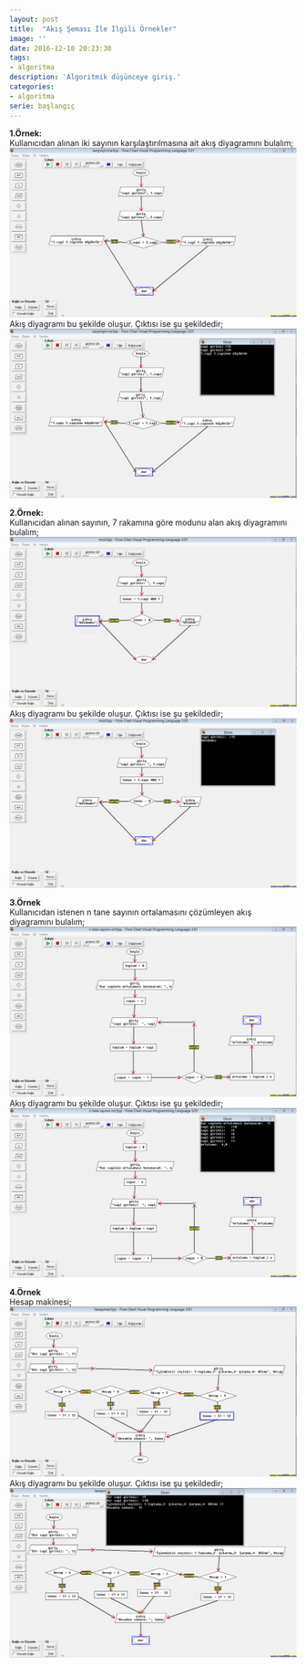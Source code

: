 ```yaml
---
layout: post
title:  "Akış Şeması İle İlgili Örnekler"
image: ''
date: 2016-12-18 20:23:30
tags:
- algoritma
description: 'Algoritmik düşünceye giriş.'
categories:
- algoritma
serie: başlangıç
---
```

 
     

**1.Örnek:**  
Kullanıcıdan alınan iki sayının karşılaştırılmasına ait akış diyagramını bulalım;  
![](/assets/img/karsilastirma.png)  
Akış diyagramı bu şekilde oluşur. Çıktısı ise şu şekildedir;  
![](/assets/img/karsilastirmacikti.png)  
  

**2.Örnek:**  
Kullanıcıdan alınan sayının, 7 rakamına göre modunu alan akış diyagramını bulalım;  
![](/assets/img/mod.png)  
Akış diyagramı bu şekilde oluşur. Çıktısı ise şu şekildedir;  
![](/assets/img/modcikti.png)  
  
  
**3.Örnek**  
Kullanıcıdan istenen n tane sayının ortalamasını çözümleyen akış diyagramını bulalım;  
![](/assets/img/ort.png)  
Akış diyagramı bu şekilde oluşur. Çıktısı ise şu şekildedir;  
![](/assets/img/ortcik.png)  
  
    
**4.Örnek**  
Hesap makinesi;  
![](/assets/img/hes.png)  
Akış diyagramı bu şekilde oluşur. Çıktısı ise şu şekildedir;  
![](/assets/img/hesap.png)  




